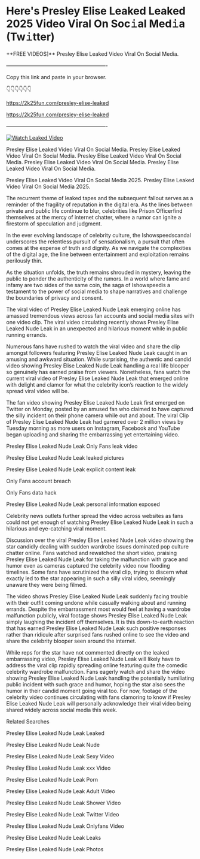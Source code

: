 # Here's Presley Elise Leaked Leaked 2025 Video Viral On Soc𝚒al Med𝚒a (Tw𝚒tter)

++FREE VIDEOS]** Presley Elise Leaked Video Viral On Social Media.

———————————————————-

Copy this link and paste in your browser.

👇👇👇👇👇👇

https://2k25fun.com/presley-elise-leaked

https://2k25fun.com/presley-elise-leaked

———————————————————-

[![Watch Leaked Video](https://miro.medium.com/v2/resize:fit:828/format:webp/1*cilzJN44JGOrTw9NJCrNHA.gif "Watch Leaked Video")](https://2k25fun.com/presley-elise-leaked)

Presley Elise Leaked Video Viral On Social Media. Presley Elise Leaked Video Viral On Social Media. Presley Elise Leaked Video Viral On Social Media. Presley Elise Leaked Video Viral On Social Media. Presley Elise Leaked Video Viral On Social Media.

Presley Elise Leaked Video Viral On Social Media 2025. Presley Elise Leaked Video Viral On Social Media 2025.

The recurrent theme of leaked tapes and the subsequent fallout serves as a reminder of the fragility of reputation in the digital era. As the lines between private and public life continue to blur, celebrities like Prison Officerfind themselves at the mercy of internet chatter, where a rumor can ignite a firestorm of speculation and judgment.

In the ever evolving landscape of celebrity culture, the Ishowspeedscandal underscores the relentless pursuit of sensationalism, a pursuit that often comes at the expense of truth and dignity. As we navigate the complexities of the digital age, the line between entertainment and exploitation remains perilously thin.

As the situation unfolds, the truth remains shrouded in mystery, leaving the public to ponder the authenticity of the rumors. In a world where fame and infamy are two sides of the same coin, the saga of Ishowspeedis a testament to the power of social media to shape narratives and challenge the boundaries of privacy and consent.

The viral video of Presley Elise Leaked Nude Leak emerging online has amassed tremendous views across fan accounts and social media sites with one video clip. The viral video circulating recently shows Presley Elise Leaked Nude Leak in an unexpected and hilarious moment while in public running errands.

Numerous fans have rushed to watch the viral video and share the clip amongst followers featuring Presley Elise Leaked Nude Leak caught in an amusing and awkward situation. While surprising, the authentic and candid video showing Presley Elise Leaked Nude Leak handling a real life blooper so genuinely has earned praise from viewers. Nonetheless, fans watch the current viral video of Presley Elise Leaked Nude Leak that emerged online with delight and clamor for what the celebrity icon’s reaction to the widely spread viral video will be.

The fan video showing Presley Elise Leaked Nude Leak first emerged on Twitter on Monday, posted by an amused fan who claimed to have captured the silly incident on their phone camera while out and about. The viral Clip of Presley Elise Leaked Nude Leak had garnered over 2 million views by Tuesday morning as more users on Instagram, Facebook and YouTube began uploading and sharing the embarrassing yet entertaining video.

Presley Elise Leaked Nude Leak Only Fans leak video

Presley Elise Leaked Nude Leak leaked pictures

Presley Elise Leaked Nude Leak explicit content leak

Only Fans account breach

Only Fans data hack

Presley Elise Leaked Nude Leak personal information exposed

Celebrity news outlets further spread the video across websites as fans could not get enough of watching Presley Elise Leaked Nude Leak in such a hilarious and eye-catching viral moment.

Discussion over the viral Presley Elise Leaked Nude Leak video showing the star candidly dealing with sudden wardrobe issues dominated pop culture chatter online. Fans watched and rewatched the short video, praising Presley Elise Leaked Nude Leak for taking the malfunction with grace and humor even as cameras captured the celebrity video now flooding timelines. Some fans have scrutinized the viral clip, trying to discern what exactly led to the star appearing in such a silly viral video, seemingly unaware they were being filmed.

The video shows Presley Elise Leaked Nude Leak suddenly facing trouble with their outfit coming undone while casually walking about and running errands. Despite the embarrassment most would feel at having a wardrobe malfunction publicly, viral footage shows Presley Elise Leaked Nude Leak simply laughing the incident off themselves. It is this down-to-earth reaction that has earned Presley Elise Leaked Nude Leak such positive responses rather than ridicule after surprised fans rushed online to see the video and share the celebrity blooper seen around the internet.

While reps for the star have not commented directly on the leaked embarrassing video, Presley Elise Leaked Nude Leak will likely have to address the viral clip rapidly spreading online featuring quite the comedic celebrity wardrobe malfunction. Fans eagerly watch and share the video showing Presley Elise Leaked Nude Leak handling the potentially humiliating public incident with such grace and humor, hoping the star also sees the humor in their candid moment going viral too. For now, footage of the celebrity video continues circulating with fans clamoring to know if Presley Elise Leaked Nude Leak will personally acknowledge their viral video being shared widely across social media this week.

Related Searches

Presley Elise Leaked Nude Leak Leaked

Presley Elise Leaked Nude Leak Nude

Presley Elise Leaked Nude Leak Sexy Video

Presley Elise Leaked Nude Leak xxx Video

Presley Elise Leaked Nude Leak Porn

Presley Elise Leaked Nude Leak Adult Video

Presley Elise Leaked Nude Leak Shower Video

Presley Elise Leaked Nude Leak Twitter Video

Presley Elise Leaked Nude Leak Onlyfans Video

Presley Elise Leaked Nude Leak Leaks

Presley Elise Leaked Nude Leak Photos